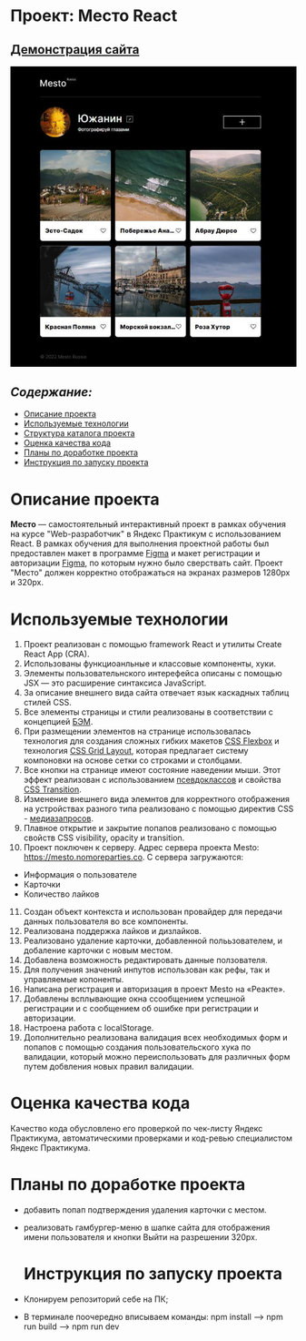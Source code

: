 # Проект: Место React

## [Демонстрация сайта](https://marusillda.github.io/react-mesto-auth/)

![Превью проекта](./src/images/preview.jpg)

## ***Содержание:***
- [Описание проекта](#Description)
- [Используемые технологии](#Technologies)
- [Структура каталога проекта](#ProjectStructure)
- [Оценка качества кода](#Quality)
- [Планы по доработке проекта](#Planes)
- [Инструкция по запуску проекта](#Instruction)


# Описание проекта <a id="Description"></a>

**Место** — самостоятельный интерактивный проект в рамках обучения на курсе "Web-разработчик" в Яндекс Практикум с использованием React. В рамках обучения для выполнения проектной работы был предоставлен макет в программе [Figma](https://www.figma.com/file/2cn9N9jSkmxD84oJik7xL7/JavaScript.-Sprint-4?node-id=0%3A1) и макет регистрации и авторизации [Figma](https://www.figma.com/file/5H3gsn5lIGPwzBPby9jAOo/Sprint-14-RU?node-id=0%3A1.), по которым нужно было сверствать сайт.
Проект "Место" должен корректно отображаться на экранах размеров 1280px и 320px.


# Используемые технологии <a id="Technologies"></a>

1. Проект реализован с помощью framework React и утилиты Create React App (CRA).
2. Использованы функциоанльные и классовые компоненты, хуки.
3. Элементы пользовательнского интерефейса описаны с помощью JSX — это расширение синтаксиса JavaScript.
4. За описание внешнего вида сайта отвечает язык каскадных таблиц стилей CSS.
5. Все элементы страницы и стили реализованы в соответствии с концепцией [БЭМ](https://ru.bem.info/methodology/quick-start/).
6. При размещении элементов на странице использовалась технология для создания сложных гибких макетов [CSS Flexbox](https://doka.guide/css/flexbox-guide/) и технология [CSS Grid Layout](https://doka.guide/css/flexbox-guide/), которая предлагает систему компоновки на основе сетки со строками и столбцами.
7. Все кнопки на странице имеют состояние наведении мыши. Этот эффект реализован с использованием [псевдоклассов](https://doka.guide/css/pseudoclasses/) и свойства [CSS Transition](https://doka.guide/css/transition/).
8. Изменение внешнего вида элемнтов для корректного отображения на устройствах разного типа реализовано с помощью директив CSS - [медиазапросов](https://doka.guide/css/media/).
9. Плавное открытие и закрытие попапов реализовано с помощью свойств СSS visibility, opacity и transition.
10. Проект поключен к серверу. Адрес сервера проекта Mesto: https://mesto.nomoreparties.co. С сервера загружаются:
  - Информация о пользователе
  - Карточки
  - Количество лайков
11. Создан объект контекста и использован провайдер для передачи данных пользователя во все компоненты.
12. Реализована поддержка лайков и дизлайков.
13. Реализовано удаление карточки, добавленной полььзователем, и добаление карточки с новым местом.
14. Добавлена возможность редактировать данные ползователя.
15. Для получения значений инпутов использован как рефы, так и управляемые копоненты.
16. Написана регистрация и авторизация в проект Mesto на «Реакте».
17. Добавлены всплывающие окна ссообщением успешной регистрации и с сообщением об ошибке при регистрации и авторизации.
18. Настроена работа с localStorage.
18. Дополнительно реализована валидация всех необходимых форм и попапов с помощью создания пользовательского хука по валидации, который можно переиспользовать для  различных форм путем добвления новых правил валидации.

# Оценка качества кода <a id="Quality"></a>
Качество кода обусловлено его проверкой по чек-листу Яндекс Практикума, автоматическими проверками и код-ревью специалистом Яндекс Практикума.

# Планы по доработке проекта <a id="Planes"></a>
- добавить попап подтверждения удаления карточки с местом.
- реализовать гамбургер-меню в шапке сайта для отображения имени пользователя и кнопки Выйти на разрешении 320px.

  # Инструкция по запуску проекта <a name="Instruction"></a>
- Клонируем репозиторий себе на ПК;
- В терминале поочередно вписываем команды: npm install --> npm run build --> npm run dev

